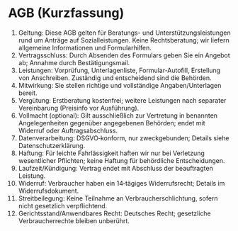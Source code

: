 # AGB (Kurzfassung)

1. Geltung: Diese AGB gelten für Beratungs- und Unterstützungsleistungen rund um Anträge auf Sozialleistungen. Keine Rechtsberatung; wir liefern allgemeine Informationen und Formularhilfen.
2. Vertragsschluss: Durch Absenden des Formulars geben Sie ein Angebot ab; Annahme durch Bestätigungsmail.
3. Leistungen: Vorprüfung, Unterlagenliste, Formular‑Autofill, Erstellung von Anschreiben. Zuständig und entscheidend sind die Behörden.
4. Mitwirkung: Sie stellen richtige und vollständige Angaben/Unterlagen bereit.
5. Vergütung: Erstberatung kostenfrei; weitere Leistungen nach separater Vereinbarung (Preisinfo vor Ausführung).
6. Vollmacht (optional): Gilt ausschließlich zur Vertretung in benannten Angelegenheiten gegenüber angegebenen Behörden; endet mit Widerruf oder Auftragsabschluss.
7. Datenverarbeitung: DSGVO‑konform, nur zweckgebunden; Details siehe Datenschutzerklärung.
8. Haftung: Für leichte Fahrlässigkeit haften wir nur bei Verletzung wesentlicher Pflichten; keine Haftung für behördliche Entscheidungen.
9. Laufzeit/Kündigung: Vertrag endet mit Abschluss der beauftragten Leistung.
10. Widerruf: Verbraucher haben ein 14‑tägiges Widerrufsrecht; Details im Widerrufsdokument.
11. Streitbeilegung: Keine Teilnahme an Verbraucherschlichtung, sofern nicht gesetzlich verpflichtend.
12. Gerichtsstand/Anwendbares Recht: Deutsches Recht; gesetzliche Verbraucherrechte bleiben unberührt.